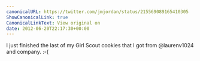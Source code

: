 ```yaml
---
canonicalURL: https://twitter.com/jmjordan/status/215569089165410305
ShowCanonicalLink: true
CanonicalLinkText: View original on
date: 2012-06-20T22:17:30+00:00
---
```

I just finished the last of my Girl Scout cookies that I got from @laurenv1024 and company. :-(